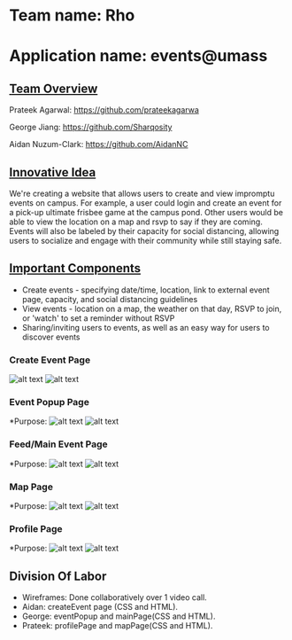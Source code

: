 # Team name: Rho

# Application name: events@umass

## <ins>Team Overview</ins>
Prateek Agarwal: https://github.com/prateekagarwa

George Jiang: https://github.com/Sharqosity

Aidan Nuzum-Clark: https://github.com/AidanNC




## <ins>Innovative Idea</ins>
We're creating a website that allows users to create and view impromptu events on campus. For example, a user could login and create an event for a pick-up ultimate frisbee game at the campus pond. Other users would be able to view the location on a map and rsvp to say if they are coming. Events will also be labeled by their capacity for social distancing, allowing users to socialize and engage with their community while still staying safe.

## <ins> Important Components</ins>
* Create events - specifying date/time, location, link to external event page, capacity, and social distancing guidelines
* View events - location on a map, the weather on that day, RSVP to join, or 'watch' to set a reminder without RSVP
* Sharing/inviting users to events, as well as an easy way for users to discover events






### Create Event Page
![alt text](https://github.com/Sharqosity/cs326-final-rho/blob/main/docs/Wireframes/createEvent.png)
![alt text](https://github.com/Sharqosity/cs326-final-rho/blob/main/docs/Screenshots/createEvent.png)


### Event Popup Page
*Purpose:
![alt text](https://github.com/Sharqosity/cs326-final-rho/blob/main/docs/Wireframes/eventPopup.png)
![alt text](https://github.com/Sharqosity/cs326-final-rho/blob/main/docs/Screenshots/eventPage.png)

### Feed/Main Event Page
*Purpose:
![alt text](https://github.com/Sharqosity/cs326-final-rho/blob/main/docs/Wireframes/mainPage.png)
![alt text](https://github.com/Sharqosity/cs326-final-rho/blob/main/docs/Screenshots/feed.png)

### Map Page
*Purpose:
![alt text](https://github.com/Sharqosity/cs326-final-rho/blob/main/docs/Wireframes/mapPage.png)
![alt text](https://github.com/Sharqosity/cs326-final-rho/blob/main/docs/Screenshots/mapPage.png)

### Profile Page
*Purpose:
![alt text](https://github.com/Sharqosity/cs326-final-rho/blob/main/docs/Wireframes/profilePage.png)
![alt text](https://github.com/Sharqosity/cs326-final-rho/blob/main/docs/Screenshots/profile.png)



## Division Of Labor
* Wireframes: Done collaboratively over 1 video call.
* Aidan: createEvent page (CSS and HTML).
* George: eventPopup and mainPage(CSS and HTML). 
* Prateek: profilePage and mapPage(CSS and HTML). 


